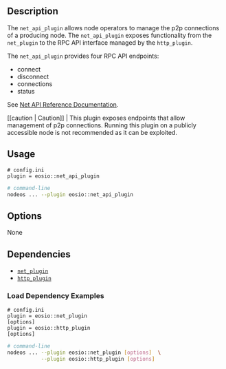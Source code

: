 ## Description
The `net_api_plugin` allows node operators to manage the p2p connections of a producing node. The `net_api_plugin` exposes functionality from the `net_plugin` to the RPC API interface managed by the `http_plugin`.

The `net_api_plugin` provides four RPC API endpoints:

* connect
* disconnect
* connections
* status

See [Net API Reference Documentation](https://developers.eos.io/manuals/eos/latest/nodeos/plugins/net_api_plugin/api-reference/index).

[[caution | Caution]]
| This plugin exposes endpoints that allow management of p2p connections. Running this plugin on a publicly accessible node is not recommended as it can be exploited.

## Usage

```console
# config.ini
plugin = eosio::net_api_plugin
```
```sh
# command-line
nodeos ... --plugin eosio::net_api_plugin
```

## Options

None

## Dependencies

* [`net_plugin`](../net_plugin/index.md)
* [`http_plugin`](../http_plugin/index.md)

### Load Dependency Examples

```console
# config.ini
plugin = eosio::net_plugin
[options]
plugin = eosio::http_plugin
[options]
```
```sh
# command-line
nodeos ... --plugin eosio::net_plugin [options]  \
           --plugin eosio::http_plugin [options]
```
